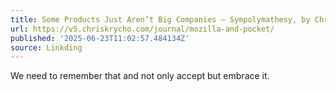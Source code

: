 ```yaml
---
title: Some Products Just Aren’t Big Companies — Sympolymathesy, by Chris Krycho
url: https://v5.chriskrycho.com/journal/mozilla-and-pocket/
published: '2025-06-23T11:02:57.484134Z'
source: Linkding
---
```

We need to remember that and not only accept but embrace it.